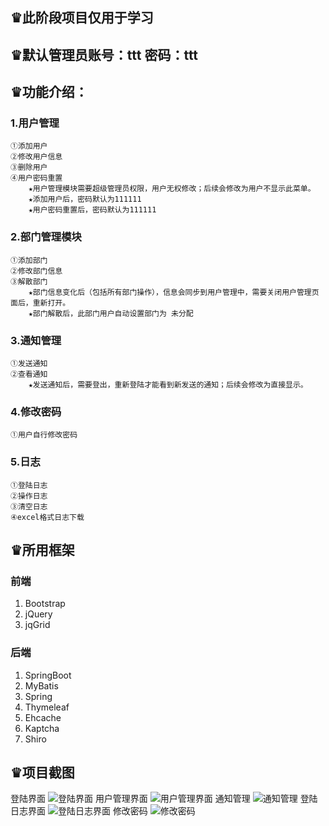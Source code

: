 ♛此阶段项目仅用于学习
------
♛默认管理员账号：ttt  密码：ttt
------
♛功能介绍：
------
### 1.用户管理
    ①添加用户
    ②修改用户信息
    ③删除用户
    ④用户密码重置
        ★用户管理模块需要超级管理员权限，用户无权修改；后续会修改为用户不显示此菜单。
        ★添加用户后，密码默认为111111
        ★用户密码重置后，密码默认为111111
### 2.部门管理模块

    ①添加部门
    ②修改部门信息
    ③解散部门
        ★部门信息变化后（包括所有部门操作），信息会同步到用户管理中，需要关闭用户管理页面后，重新打开。
        ★部门解散后，此部门用户自动设置部门为 未分配
### 3.通知管理
    ①发送通知
    ②查看通知
        ★发送通知后，需要登出，重新登陆才能看到新发送的通知；后续会修改为直接显示。
### 4.修改密码
    ①用户自行修改密码
### 5.日志
    ①登陆日志
    ②操作日志
    ③清空日志
    ④excel格式日志下载
♛所用框架
------
### 前端

 1. Bootstrap
 2. jQuery
 3. jqGrid
    

### 后端

 1. SpringBoot
 2. MyBatis
 3. Spring
 4. Thymeleaf
 5. Ehcache
 6. Kaptcha
 7. Shiro

♛项目截图
------
登陆界面
![登陆界面](https://gitee.com/uploads/images/2017/1031/101142_8fdc30b7_1308187.jpeg "1.jpg")
用户管理界面
![用户管理界面](https://gitee.com/uploads/images/2017/1031/101333_c48251c1_1308187.jpeg "2.jpg")
通知管理
![通知管理](https://gitee.com/uploads/images/2017/1031/101341_ce863afe_1308187.jpeg "3.jpg")
登陆日志界面
![登陆日志界面](https://gitee.com/uploads/images/2017/1031/101349_a52daf1e_1308187.jpeg "4.jpg")
修改密码
![修改密码](https://gitee.com/uploads/images/2017/1031/101358_06fd4a4d_1308187.jpeg "5.jpg")